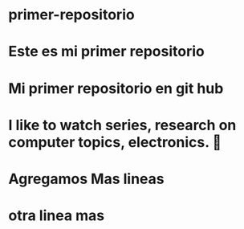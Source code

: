# primer-repositorio
# Este es mi primer repositorio
# Mi primer repositorio en git hub

# I like to watch series, research on computer topics, electronics. 🐶

# Agregamos Mas lineas

# otra linea mas
